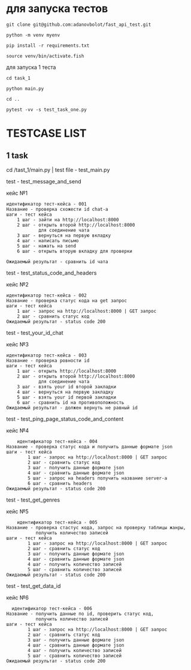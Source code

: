 # для запуска тестов

    git clone git@github.com:adanovbolot/fast_api_test.git
    
    python -m venv myenv
    
    pip install -r requirements.txt

    source venv/bin/activate.fish


для запуска 1 теста

    cd task_1
    
    python main.py

    cd ..
    
    pytest -vv -s test_task_one.py


# TESTCASE LIST
## 1 task

cd /tast_1/main.py | test file - test_main.py

test - test_message_and_send

кейс №1

    идентификатор тест-кейса - 001
    Название - проверка схожести id chat-a
    шаги - тест кейса
        1 шаг - зайти на http://localhost:8000
        2 шаг - открыть второй http://localhost:8000
                для соединение чата
        3 шаг - вернуться на первую вкладку
        4 шаг - написать письмо
        5 шаг - нажать на send
        6 шаг - открыть вторую вкладку для проверки 
        
    Ожидаемый результат - сравнить id чата

test - test_status_code_and_headers

кейс №2

    идентификатор тест-кейса - 002
    Название - проверка статус кода на get запрос
    шаги - тест кейса
        1 шаг - запрос на http://localhost:8000 | GET запрос
        2 шаг - сравнить статус код
    Ожидаемый результат - status code 200

test - test_your_id_chat 

кейс №3

    идентификатор тест-кейса - 003
    Название - проверка ровности id
    шаги - тест кейса
        1 шаг - открыть http://localhost:8000
        2 шаг - открыть второй http://localhost:8000
                для соединение чата
        3 шаг - взять your id второй закладки
        4 шаг - вернуться на первую закладку
        5 шаг - взять your id первой закладки
        6 шаг - сравнить id на противоположность 
    Ожидаемый результат - должен вернуть не равный id


test - test_ping_page_status_code_and_content

кейс №4

        идентификатор тест-кейса - 004
    Название - проверка статус кода и получить данные формате json
    шаги - тест кейса
            1 шаг - запрос на http://localhost:8000 | GET запрос
            2 шаг - сравнить статус код
            3 шаг - получить данные формате json
            4 шаг - сравнить данные формате json
            5 шаг - запрос на headers получить название server-a
            6 шаг - сравнить headers
    Ожидаемый результат - status code 200


test - test_get_genres

кейс №5

        идентификатор тест-кейса - 005
    Название - проверка стастус кода, запрос на проверку таблицы жанры,
               получить количество записей
    шаги - тест кейса
            1 шаг - запрос на http://localhost:8000 | GET запрос
            2 шаг - сравнить статус код
            3 шаг - получить данные формате json
            4 шаг - сравнить данные формате json
            4 шаг - получить количество записей
            5 шаг - сравнить количество записей
    Ожидаемый результат - status code 200

test - test_get_data_id

кейс №6

      идентификатор тест-кейса - 006
    Название - получить данные по id, проверить статус код,
               получить количество записей
    шаги - тест кейса
            1 шаг - запрос на http://localhost:8000 | GET запрос
            2 шаг - сравнить статус код
            3 шаг - получить данные формате json
            4 шаг - сравнить данные формате json
            4 шаг - получить количество записей
            5 шаг - сравнить количество записей
    Ожидаемый результат - status code 200

    

